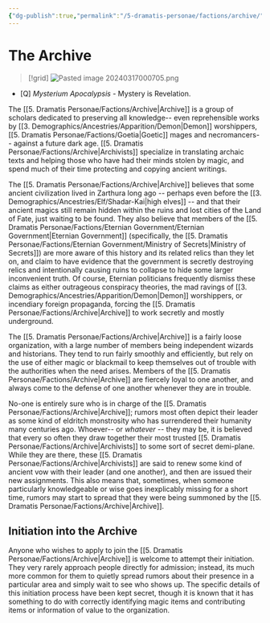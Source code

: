 ```yaml
---
{"dg-publish":true,"permalink":"/5-dramatis-personae/factions/archive/","noteIcon":""}
---
```


# The Archive

>[!grid]
>![Pasted image 20240317000705.png](/img/user/x.%20Assets/Attachments/Pasted%20image%2020240317000705.png)

- [Q] *Mysterium Apocalypsis* - Mystery is Revelation.

The [[5. Dramatis Personae/Factions/Archive\|Archive]] is a group of scholars dedicated to preserving all knowledge-- even reprehensible works by [[3. Demographics/Ancestries/Apparition/Demon\|Demon]] worshippers, [[5. Dramatis Personae/Factions/Goetia\|Goetic]] mages and necromancers-- against a future dark age. [[5. Dramatis Personae/Factions/Archive\|Archivists]] specialize in translating archaic texts and helping those who have had their minds stolen by magic, and spend much of their time protecting and copying ancient writings. 

The [[5. Dramatis Personae/Factions/Archive\|Archive]] believes that some ancient civilization lived in Zarthura long ago -- perhaps even before the [[3. Demographics/Ancestries/Elf/Shadar-Kai\|high elves]] -- and that their ancient magics still remain hidden within the ruins and lost cities of the Land of Fate, just waiting to be found. They also believe that members of the [[5. Dramatis Personae/Factions/Eternian Government/Eternian Government\|Eternian Government]] (specifically, the [[5. Dramatis Personae/Factions/Eternian Government/Ministry of Secrets\|Ministry of Secrets]]) are more aware of this history and its related relics than they let on, and claim to have evidence that the government is secretly destroying relics and intentionally causing ruins to collapse to hide some larger inconvenient truth. Of course, Eternian politicians frequently dismiss these claims as either outrageous conspiracy theories, the mad ravings of [[3. Demographics/Ancestries/Apparition/Demon\|Demon]] worshippers, or incendiary foreign propaganda, forcing the [[5. Dramatis Personae/Factions/Archive\|Archive]] to work secretly and mostly underground. 

The [[5. Dramatis Personae/Factions/Archive\|Archive]] is a fairly loose organization, with a large number of members being independent wizards and historians. They tend to run fairly smoothly and efficiently, but rely on the use of either magic or blackmail to keep themselves out of trouble with the authorities when the need arises. Members of the [[5. Dramatis Personae/Factions/Archive\|Archive]] are fiercely loyal to one another, and always come to the defense of one another whenever they are in trouble.

No-one is entirely sure who is in charge of the [[5. Dramatis Personae/Factions/Archive\|Archive]]; rumors most often depict their leader as some kind of eldritch monstrosity who has surrendered their humanity many centuries ago. Whoever-- or *whatever* -- they may be, it is believed that every so often they draw together their most trusted [[5. Dramatis Personae/Factions/Archive\|Archivists]] to some sort of secret demi-plane. While they are there, these [[5. Dramatis Personae/Factions/Archive\|Archivists]] are said to renew some kind of ancient vow with their leader (and one another), and then are issued their new assignments. This also means that, sometimes, when someone particularly knowledgeable or wise goes inexplicably missing for a short time, rumors may start to spread that they were being summoned by the [[5. Dramatis Personae/Factions/Archive\|Archive]].  

## Initiation into the Archive 

Anyone who wishes to apply to join the [[5. Dramatis Personae/Factions/Archive\|Archive]] is welcome to attempt their initiation. They very rarely approach people directly for admission; instead, its much more common for them to quietly spread rumors about their presence in a particular area and simply wait to see who shows up. The specific details of this initiation process have been kept secret, though it is known that it has something to do with correctly identifying magic items and contributing items or information of value to the organization. 